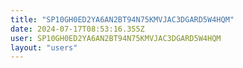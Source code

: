 ```yaml
---
title: "SP10GH0ED2YA6AN2BT94N75KMVJAC3DGARD5W4HQM"
date: 2024-07-17T08:53:16.355Z
user: SP10GH0ED2YA6AN2BT94N75KMVJAC3DGARD5W4HQM
layout: "users"
---
```

    